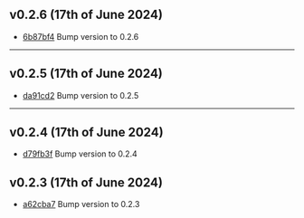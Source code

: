 
## v0.2.6 (17th of June 2024)
- [6b87bf4](https://github.com/andrewendlinger/testdata/commit/6b87bf46bf1fbe38d28a4bf092368d41e1de2c77) Bump version to 0.2.6
---
## v0.2.5 (17th of June 2024)
- [da91cd2](https://github.com/andrewendlinger/testdata/commit/da91cd2a590de96344315d91a344b32417857f38) Bump version to 0.2.5
---
## v0.2.4 (17th of June 2024)
- [d79fb3f](https://github.com/andrewendlinger/testdata/commit/d79fb3f0b5d75dc2fe25c0ae520a8513f6d32ec9) Bump version to 0.2.4
## v0.2.3 (17th of June 2024)
- [a62cba7](https://github.com/andrewendlinger/testdata/commit/a62cba7442c86835c7be9eb8aa5a44b1ad92746f) Bump version to 0.2.3
